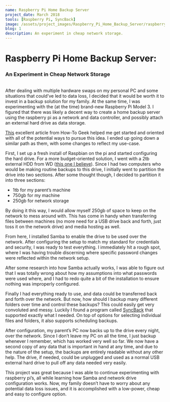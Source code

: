 ```yaml
---
name: Raspberry Pi Home Backup Server
project_date: March 2018
tools: [Raspberry Pi, SyncBack]
image: /assets/project_images/Raspberry_Pi_Home_Backup_Server/raspberry_pi_home_backup_server.PNG
blog: 1
description: An experiment in cheap network storage.
---
```

# Raspberry Pi Home Backup Server:
### An Experiment in Cheap Network Storage
<br>
After dealing with multiple hardware swaps on my personal PC and some situations that could’ve led to data loss, I decided that it would be worth it to invest in a backup solution for my family. At the same time, I was experimenting with the (at the time) brand-new Raspberry Pi Model 3. I figured that there was likely a decent way to create a home backup server using the raspberry pi as a network and data controller, and possibly attach an external hard drive as data storage.

[This](https://www.howtogeek.com/139433/how-to-turn-a-raspberry-pi-into-a-low-power-network-storage-device/) excellent article from How-To Geek helped me get started and oriented with all of the potential ways to pursue this idea. I ended up going down a similar path as them, with some changes to reflect my use-case.

First, I set up a fresh install of Raspbian on the pi and started configuring the hard drive. For a more budget-oriented solution, I went with a 2tb external HDD from WD ([this one I believe](https://www.2brightsparks.com/freeware/freeware-hub.html)). Since I had two computers who would be making routine backups to this drive, I initially went to partition the drive into two sections. After some thought though, I decided to partition it into three sections:

* 1tb for my parent’s machine
* 750gb for my machine
* 250gb for network storage

By doing it this way, I would allow myself 250gb of space to keep on the network to mess around with. This has come in handy when transferring files between machines (no more need for a USB drive back and forth, just toss it on the network drive) and media hosting as well.

From here, I installed Samba to enable the drive to be used over the network. After configuring the setup to match my standard for credentials and security, I was ready to test everything. I immediately hit a rough spot, where I was having trouble discerning where specific password changes were reflected within the network setup.

After some research into how Samba actually works, I was able to figure out that I was totally wrong about how my assumptions into what passwords were used where, and I had to redo quite a bit of the installation to ensure nothing was improperly configured.

Finally I had everything ready to use, and data could be transferred back and forth over the network. But now, how should I backup many different folders over time and control these backups? This could easily get very convoluted and messy. Luckily I found a program called [SyncBack](https://www.2brightsparks.com/freeware/freeware-hub.html) that supported exactly what I needed. On top of options for selecting individual files and folders, it also supports scheduling backups.

After configuration, my parent’s PC now backs up to the drive every night, over the network. Since I don’t leave my PC on all the time, I just backup whenever I remember, which has worked very well so far. We now have a second copy of any data that is important in hand at any time, and due to the nature of the setup, the backups are entirely readable without any other help. The drive, if needed, could be unplugged and used as a normal USB external hard drive to pull off any data needed very easily.

This project was great because I was able to continue experimenting with raspberry pi’s, all while learning how Samba and network drive configuration works. Now, my family doesn’t have to worry about any potential data loss issues, and it is accomplished with a low-power, cheap and easy to configure option.
